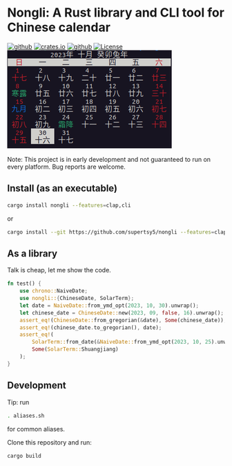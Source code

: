 # Nongli: A Rust library and CLI tool for Chinese calendar
[![github](https://img.shields.io/badge/GitHub-supertsy5/nongli-blue?logo=github)](https://github.com/supertsy5/nongli)
[![crates.io](https://img.shields.io/crates/v/nongli?logo=rust)](https://crates.io/crates/nongli)
[![github](https://img.shields.io/badge/docs.rs-nongli-green?logo=rust)](https://docs.rs/nongli)
[![License](https://img.shields.io/crates/l/nongli?logo=rust)](https://github.com/supertsy5/nongli/blob/main/LICENSE)
![Preview](./preview.png)

Note: This project is in early development and not guaranteed to run on every platform.
Bug reports are welcome.
## Install (as an executable)
```sh
cargo install nongli --features=clap,cli
```
or
```sh
cargo install --git https://github.com/supertsy5/nongli --features=clap,cli
```
## As a library
Talk is cheap, let me show the code.
```rust
fn test() {
    use chrono::NaiveDate;
    use nongli::{ChineseDate, SolarTerm};
    let date = NaiveDate::from_ymd_opt(2023, 10, 30).unwrap();
    let chinese_date = ChineseDate::new(2023, 09, false, 16).unwrap();
    assert_eq!(ChineseDate::from_gregorian(&date), Some(chinese_date));
    assert_eq!(chinese_date.to_gregorian(), date);
    assert_eq!(
        SolarTerm::from_date(&NaiveDate::from_ymd_opt(2023, 10, 25).unwrap()),
        Some(SolarTerm::Shuangjiang)
    );
}
```

## Development
Tip: run
```sh
. aliases.sh
```
for common aliases.

Clone this repository and run:
```sh
cargo build
```